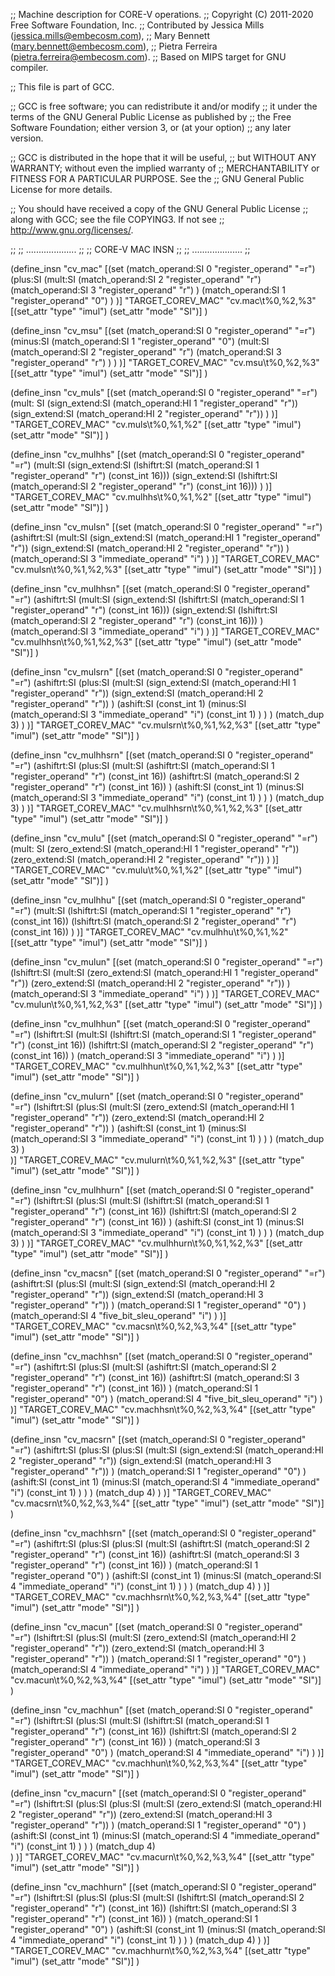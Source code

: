 ;; Machine description for CORE-V operations.
;; Copyright (C) 2011-2020 Free Software Foundation, Inc.
;; Contributed by Jessica Mills (jessica.mills@embecosm.com),
;;                Mary Bennett (mary.bennett@embecosm.com),
;;                Pietra Ferreira (pietra.ferreira@embecosm.com).
;; Based on MIPS target for GNU compiler.

;; This file is part of GCC.

;; GCC is free software; you can redistribute it and/or modify
;; it under the terms of the GNU General Public License as published by
;; the Free Software Foundation; either version 3, or (at your option)
;; any later version.

;; GCC is distributed in the hope that it will be useful,
;; but WITHOUT ANY WARRANTY; without even the implied warranty of
;; MERCHANTABILITY or FITNESS FOR A PARTICULAR PURPOSE.  See the
;; GNU General Public License for more details.

;; You should have received a copy of the GNU General Public License
;; along with GCC; see the file COPYING3.  If not see
;; <http://www.gnu.org/licenses/>.

;;
;;  ....................
;;
;;      CORE-V MAC INSN
;;
;;  ....................
;;

(define_insn "cv_mac"
  [(set (match_operand:SI 0 "register_operand" "=r")
    (plus:SI 
      (mult:SI (match_operand:SI 2 "register_operand" "r")
               (match_operand:SI 3 "register_operand" "r")
      )
      (match_operand:SI 1 "register_operand" "0")
    )
  )]
  "TARGET_COREV_MAC"
  "cv.mac\t%0,%2,%3"
  [(set_attr "type" "imul")
   (set_attr "mode" "SI")]
)

(define_insn "cv_msu"
  [(set (match_operand:SI 0 "register_operand" "=r")
    (minus:SI 
      (match_operand:SI 1 "register_operand" "0")
      (mult:SI (match_operand:SI 2 "register_operand" "r")
               (match_operand:SI 3 "register_operand" "r")
      )
    )
  )]
  "TARGET_COREV_MAC"
  "cv.msu\t%0,%2,%3"
  [(set_attr "type" "imul")
   (set_attr "mode" "SI")]
)


(define_insn "cv_muls"
  [(set (match_operand:SI 0 "register_operand" "=r")
    (mult: SI (sign_extend:SI (match_operand:HI 1 "register_operand" "r"))
              (sign_extend:SI (match_operand:HI 2 "register_operand" "r"))
    )
  )]
  "TARGET_COREV_MAC"
  "cv.muls\t%0,%1,%2"
  [(set_attr "type" "imul")
   (set_attr "mode" "SI")]
)

(define_insn "cv_mulhhs"
  [(set (match_operand:SI 0 "register_operand" "=r")
    (mult:SI 
      (sign_extend:SI 
        (lshiftrt:SI (match_operand:SI 1 "register_operand" "r")
                     (const_int 16)))
      (sign_extend:SI 
        (lshiftrt:SI (match_operand:SI 2 "register_operand" "r")
                     (const_int 16)))
    )
  )]
  "TARGET_COREV_MAC"
  "cv.mulhhs\t%0,%1,%2"
  [(set_attr "type" "imul")
   (set_attr "mode" "SI")]
)

(define_insn "cv_mulsn"
  [(set (match_operand:SI 0 "register_operand" "=r")
    (ashiftrt:SI
      (mult:SI 
        (sign_extend:SI (match_operand:HI 1 "register_operand" "r"))
        (sign_extend:SI (match_operand:HI 2 "register_operand" "r"))
      )
      (match_operand:SI 3 "immediate_operand" "i")
    )
  )]
  "TARGET_COREV_MAC"
  "cv.mulsn\t%0,%1,%2,%3"
  [(set_attr "type" "imul")
   (set_attr "mode" "SI")]
)

(define_insn "cv_mulhhsn"
  [(set (match_operand:SI 0 "register_operand" "=r")
    (ashiftrt:SI
      (mult:SI 
        (sign_extend:SI 
          (lshiftrt:SI (match_operand:SI 1 "register_operand" "r")
                       (const_int 16)))
        (sign_extend:SI 
          (lshiftrt:SI (match_operand:SI 2 "register_operand" "r")
                       (const_int 16)))
      )
      (match_operand:SI 3 "immediate_operand" "i")
    ) 
  )]
  "TARGET_COREV_MAC"
  "cv.mulhhsn\t%0,%1,%2,%3"
  [(set_attr "type" "imul")
   (set_attr "mode" "SI")]
)

(define_insn "cv_mulsrn"
  [(set (match_operand:SI 0 "register_operand" "=r")
    (ashiftrt:SI
      (plus:SI
        (mult:SI 
          (sign_extend:SI (match_operand:HI 1 "register_operand" "r"))
          (sign_extend:SI (match_operand:HI 2 "register_operand" "r"))
        )
        (ashift:SI
          (const_int 1)
          (minus:SI (match_operand:SI 3 "immediate_operand" "i")
                    (const_int 1)
          )
        )
      )
      (match_dup 3)
    )
  )]
  "TARGET_COREV_MAC"
  "cv.mulsrn\t%0,%1,%2,%3"
  [(set_attr "type" "imul")
   (set_attr "mode" "SI")]
)

(define_insn "cv_mulhhsrn"
  [(set (match_operand:SI 0 "register_operand" "=r")
    (ashiftrt:SI
      (plus:SI
        (mult:SI 
          (ashiftrt:SI (match_operand:SI 1 "register_operand" "r")
                       (const_int 16))
          (ashiftrt:SI (match_operand:SI 2 "register_operand" "r")
                       (const_int 16))
        )
        (ashift:SI 
          (const_int 1)
          (minus:SI (match_operand:SI 3 "immediate_operand" "i")
                    (const_int 1)
          )
        )
      )
      (match_dup 3)
    )
  )]
  "TARGET_COREV_MAC"
  "cv.mulhhsrn\t%0,%1,%2,%3"
  [(set_attr "type" "imul")
   (set_attr "mode" "SI")]
)

(define_insn "cv_mulu"
  [(set (match_operand:SI 0 "register_operand" "=r")
    (mult: SI (zero_extend:SI (match_operand:HI 1 "register_operand" "r"))
              (zero_extend:SI (match_operand:HI 2 "register_operand" "r"))
    )
  )]
  "TARGET_COREV_MAC"
  "cv.mulu\t%0,%1,%2"
  [(set_attr "type" "imul")
   (set_attr "mode" "SI")]
)

(define_insn "cv_mulhhu"
  [(set (match_operand:SI 0 "register_operand" "=r")
    (mult:SI 
      (lshiftrt:SI (match_operand:SI 1 "register_operand" "r")
                   (const_int 16))
      (lshiftrt:SI (match_operand:SI 2 "register_operand" "r")
                   (const_int 16))
    )
  )]
  "TARGET_COREV_MAC"
  "cv.mulhhu\t%0,%1,%2"
  [(set_attr "type" "imul")
   (set_attr "mode" "SI")]
)

(define_insn "cv_mulun"
  [(set (match_operand:SI 0 "register_operand" "=r")
    (lshiftrt:SI
      (mult:SI 
        (zero_extend:SI (match_operand:HI 1 "register_operand" "r"))
        (zero_extend:SI (match_operand:HI 2 "register_operand" "r"))
      )
      (match_operand:SI 3 "immediate_operand" "i")
    )
  )]
  "TARGET_COREV_MAC"
  "cv.mulun\t%0,%1,%2,%3"
  [(set_attr "type" "imul")
   (set_attr "mode" "SI")]
)

(define_insn "cv_mulhhun"
  [(set (match_operand:SI 0 "register_operand" "=r")
    (lshiftrt:SI
      (mult:SI 
        (lshiftrt:SI (match_operand:SI 1 "register_operand" "r")
                     (const_int 16))
        (lshiftrt:SI (match_operand:SI 2 "register_operand" "r")
                     (const_int 16))
      )
      (match_operand:SI 3 "immediate_operand" "i")
    )
  )]
  "TARGET_COREV_MAC"
  "cv.mulhhun\t%0,%1,%2,%3"
  [(set_attr "type" "imul")
   (set_attr "mode" "SI")]
)

(define_insn "cv_mulurn"
  [(set (match_operand:SI 0 "register_operand" "=r")
    (lshiftrt:SI
      (plus:SI
        (mult:SI 
          (zero_extend:SI (match_operand:HI 1 "register_operand" "r"))
          (zero_extend:SI (match_operand:HI 2 "register_operand" "r"))
        )
        (ashift:SI
          (const_int 1)
          (minus:SI (match_operand:SI 3 "immediate_operand" "i")
                    (const_int 1)
          )
        )
      )
      (match_dup 3)
    )	
  )]
  "TARGET_COREV_MAC"
  "cv.mulurn\t%0,%1,%2,%3"
  [(set_attr "type" "imul")
   (set_attr "mode" "SI")]
)

(define_insn "cv_mulhhurn"
  [(set (match_operand:SI 0 "register_operand" "=r")
    (lshiftrt:SI
      (plus:SI
        (mult:SI 
          (lshiftrt:SI (match_operand:SI 1 "register_operand" "r")
                       (const_int 16))
          (lshiftrt:SI (match_operand:SI 2 "register_operand" "r")
                       (const_int 16))
        )
        (ashift:SI
          (const_int 1)
          (minus:SI (match_operand:SI 3 "immediate_operand" "i")
                    (const_int 1)
          )
        )
      )
      (match_dup 3)
    )
  )]
  "TARGET_COREV_MAC"
  "cv.mulhhurn\t%0,%1,%2,%3"
  [(set_attr "type" "imul")
   (set_attr "mode" "SI")]
)

(define_insn "cv_macsn"
  [(set (match_operand:SI 0 "register_operand" "=r")
    (ashiftrt:SI
      (plus:SI
        (mult:SI 
          (sign_extend:SI (match_operand:HI 2 "register_operand" "r"))
          (sign_extend:SI (match_operand:HI 3 "register_operand" "r"))
        )
        (match_operand:SI 1 "register_operand" "0")
      )
      (match_operand:SI 4 "five_bit_sleu_operand" "i")
    )
  )]
  "TARGET_COREV_MAC"
  "cv.macsn\t%0,%2,%3,%4"
  [(set_attr "type" "imul")
   (set_attr "mode" "SI")]
)

(define_insn "cv_machhsn"
  [(set (match_operand:SI 0 "register_operand" "=r")
    (ashiftrt:SI
      (plus:SI
        (mult:SI (ashiftrt:SI (match_operand:SI 2 "register_operand" "r")
                              (const_int 16))
                 (ashiftrt:SI (match_operand:SI 3 "register_operand" "r")
                              (const_int 16))
        )
        (match_operand:SI 1 "register_operand" "0")
      )
      (match_operand:SI 4 "five_bit_sleu_operand" "i")
    )
  )]
  "TARGET_COREV_MAC"
  "cv.machhsn\t%0,%2,%3,%4"
  [(set_attr "type" "imul")
   (set_attr "mode" "SI")]
)

(define_insn "cv_macsrn"
  [(set (match_operand:SI 0 "register_operand" "=r")
    (ashiftrt:SI
      (plus:SI
        (plus:SI
          (mult:SI 
            (sign_extend:SI (match_operand:HI 2 "register_operand" "r"))
            (sign_extend:SI (match_operand:HI 3 "register_operand" "r"))
          )
          (match_operand:SI 1 "register_operand" "0")
        )
        (ashift:SI 
          (const_int 1)
          (minus:SI (match_operand:SI 4 "immediate_operand" "i") 
                    (const_int 1)
          )
        )
      )
      (match_dup 4)
    )
  )]
  "TARGET_COREV_MAC"
  "cv.macsrn\t%0,%2,%3,%4"
  [(set_attr "type" "imul")
   (set_attr "mode" "SI")]
)

(define_insn "cv_machhsrn"
  [(set (match_operand:SI 0 "register_operand" "=r")
    (ashiftrt:SI
      (plus:SI
        (plus:SI
          (mult:SI (ashiftrt:SI (match_operand:SI 2 "register_operand" "r")
                                (const_int 16))
                   (ashiftrt:SI (match_operand:SI 3 "register_operand" "r")
                                (const_int 16))
          )
          (match_operand:SI 1 "register_operand "0")
        )
        (ashift:SI
          (const_int 1)
          (minus:SI (match_operand:SI 4 "immediate_operand" "i")
                    (const_int 1)
          )
        )
      )
      (match_dup 4)
    )
  )]
  "TARGET_COREV_MAC"
  "cv.machhsrn\t%0,%2,%3,%4"
  [(set_attr "type" "imul")
   (set_attr "mode" "SI")]
)

(define_insn "cv_macun"
  [(set (match_operand:SI 0 "register_operand" "=r")
    (lshiftrt:SI
      (plus:SI
        (mult:SI (zero_extend:SI (match_operand:HI 2 "register_operand" "r"))
                 (zero_extend:SI (match_operand:HI 3 "register_operand" "r"))
        )
        (match_operand:SI 1 "register_operand" "0")
      )
      (match_operand:SI 4 "immediate_operand" "i")
    )
  )]
  "TARGET_COREV_MAC"
  "cv.macun\t%0,%2,%3,%4"
  [(set_attr "type" "imul")
   (set_attr "mode" "SI")]
)

(define_insn "cv_machhun"
  [(set (match_operand:SI 0 "register_operand" "=r")
    (lshiftrt:SI
      (plus:SI
        (mult:SI (lshiftrt:SI (match_operand:SI 1 "register_operand" "r")
                              (const_int 16))
                 (lshiftrt:SI (match_operand:SI 2 "register_operand" "r")
                              (const_int 16))
        )
        (match_operand:SI 3 "register_operand" "0")
      )
      (match_operand:SI 4 "immediate_operand" "i")
    )
  )]
  "TARGET_COREV_MAC"
  "cv.machhun\t%0,%2,%3,%4"
  [(set_attr "type" "imul")
   (set_attr "mode" "SI")]
)

(define_insn "cv_macurn"
  [(set (match_operand:SI 0 "register_operand" "=r")
    (lshiftrt:SI
      (plus:SI
        (plus:SI
          (mult:SI 
            (zero_extend:SI (match_operand:HI 2 "register_operand" "r"))
            (zero_extend:SI (match_operand:HI 3 "register_operand" "r"))
          )
          (match_operand:SI 1 "register_operand" "0")
        )
        (ashift:SI
          (const_int 1)
          (minus:SI (match_operand:SI 4 "immediate_operand" "i")
                    (const_int 1)
          )
        )
      )
      (match_dup 4)  
    )
  )]
  "TARGET_COREV_MAC"
  "cv.macurn\t%0,%2,%3,%4"
  [(set_attr "type" "imul")
   (set_attr "mode" "SI")]
)

(define_insn "cv_machhurn"
  [(set (match_operand:SI 0 "register_operand" "=r")
    (lshiftrt:SI
      (plus:SI
        (plus:SI
          (mult:SI (lshiftrt:SI (match_operand:SI 2 "register_operand" "r")
                                (const_int 16))
                   (lshiftrt:SI (match_operand:SI 3 "register_operand" "r")
                                (const_int 16))
          )
          (match_operand:SI 1 "register_operand" "0")
        )
        (ashift:SI
          (const_int 1)
          (minus:SI (match_operand:SI 4 "immediate_operand" "i")
                    (const_int 1)
          )
        )
      )
      (match_dup 4)
    )
  )]
  "TARGET_COREV_MAC"
  "cv.machhurn\t%0,%2,%3,%4"
  [(set_attr "type" "imul")
   (set_attr "mode" "SI")]
)
